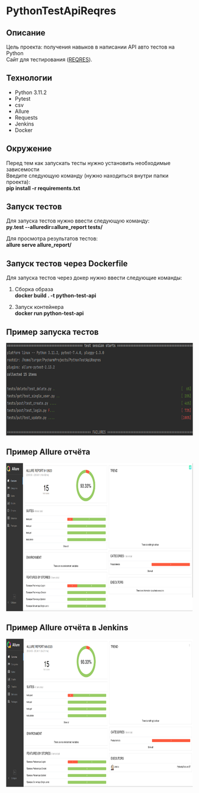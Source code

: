 # PythonTestApiReqres

## Описание

Цель проекта: получения навыков в написании API авто тестов на Python<br>
Сайт для тестирования (<a href="https://reqres.in/">REQRES</a>).

## Технологии

- Python 3.11.2
- Pytest
- csv
- Allure
- Requests
- Jenkins
- Docker

## Окружение

Перед тем как запускать тесты нужно установить необходимые зависемости<br>
Введите следующую команду (нужно находиться внутри папки проекта):<br>
<b>pip install -r requirements.txt</b>

## Запуск тестов

Для запуска тестов нужно ввести следующую команду:</br>
<b>py.test --alluredir=allure_report tests/</b>

Для просмотра результатов тестов:</br>
<b>allure serve allure_report/</b>

## Запуск тестов через Dockerfile

Для запуска тестов через докер нужно ввести следующие команды:<br>

1. Сборка образа<br>
<b>docker build . -t python-test-api</b><br>

2. Запуск контейнера<br>
<b>docker run python-test-api</b><br>

## Пример запуска тестов

<img src="img/allure_start.png" width="800" height="250">

## Пример Allure отчёта

<img src="img/allure_report.png" width="800" height="400">

## Пример Allure отчёта в Jenkins

<img src="img/allure_report_jenkins.png" width="800" height="400">
